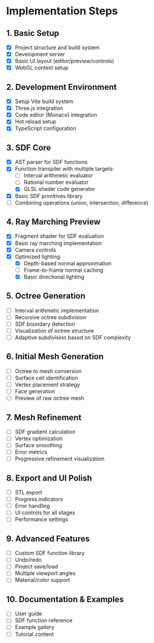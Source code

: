 # Implementation Steps

## 1. Basic Setup
- [x] Project structure and build system
- [x] Development server
- [x] Basic UI layout (editor/preview/controls)
- [x] WebGL context setup

## 2. Development Environment
- [x] Setup Vite build system
- [x] Three.js integration
- [x] Code editor (Monaco) integration
- [x] Hot reload setup
- [x] TypeScript configuration

## 3. SDF Core
- [x] AST parser for SDF functions
- [x] Function transpiler with multiple targets:
  - [ ] Interval arithmetic evaluator
  - [ ] Rational number evaluator
  - [x] GLSL shader code generator
- [x] Basic SDF primitives library
- [ ] Combining operations (union, intersection, difference)

## 4. Ray Marching Preview
- [x] Fragment shader for SDF evaluation
- [x] Basic ray marching implementation
- [x] Camera controls
- [x] Optimized lighting:
  - [x] Depth-based normal approximation
  - [ ] Frame-to-frame normal caching
  - [x] Basic directional lighting

## 5. Octree Generation
- [ ] Interval arithmetic implementation
- [ ] Recursive octree subdivision
- [ ] SDF boundary detection
- [ ] Visualization of octree structure
- [ ] Adaptive subdivision based on SDF complexity

## 6. Initial Mesh Generation
- [ ] Octree to mesh conversion
- [ ] Surface cell identification
- [ ] Vertex placement strategy
- [ ] Face generation
- [ ] Preview of raw octree mesh

## 7. Mesh Refinement
- [ ] SDF gradient calculation
- [ ] Vertex optimization
- [ ] Surface smoothing
- [ ] Error metrics
- [ ] Progressive refinement visualization

## 8. Export and UI Polish
- [ ] STL export
- [ ] Progress indicators
- [ ] Error handling
- [ ] UI controls for all stages
- [ ] Performance settings

## 9. Advanced Features
- [ ] Custom SDF function library
- [ ] Undo/redo
- [ ] Project save/load
- [ ] Multiple viewport angles
- [ ] Material/color support

## 10. Documentation & Examples
- [ ] User guide
- [ ] SDF function reference
- [ ] Example gallery
- [ ] Tutorial content
